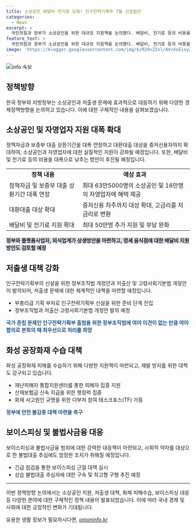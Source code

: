 ```yaml
---
title: 소상공인 배달비·전기료 낮춰! 인구전략기획부 7월 신설법안
categories:
  - News
excerpt: >
  국민의힘과 정부가 소상공인을 위한 대규모 지원책을 논의했다. 배달비, 전기료 등의 비용을 대폭으로 낮출 방침을 세우고, 대출 상환기간을 연장하며 대환대출 대상 확대 등 실질적인 지원 방안을 모색했다. 또한, 7월 중으로 저출생 문제를 해결하기 위해 정부조직법 개정안을 발의할 예정이며, 화성 공장화재 수습책도 마련했다. 추가로 보이스피싱과 불법사금융에 대한 대응책도 마련하고자 한다. 국민의힘과 정부의 소상공인 및 사회적 약자 지원에 대한 역점이 강조되었다.
feature_text: >
  국민의힘과 정부가 소상공인을 위한 대규모 지원책을 논의했다. 배달비, 전기료 등의 비용을 대폭으로 낮출 방침을 세우고, 대출 상환기간을 연장하며 대환대출 대상 확대 등 실질적인 지원 방안을 모색했다. 또한, 7월 중으로 저출생 문제를 해결하기 위해 정부조직법 개정안을 발의할 예정이며, 화성 공장화재 수습책도 마련했다. 추가로 보이스피싱과 불법사금융에 대한 대응책도 마련하고자 한다. 국민의힘과 정부의 소상공인 및 사회적 약자 지원에 대한 역점이 강조되었다.
image: 'https://blogger.googleusercontent.com/img/b/R29vZ2xl/AVvXsEixyZcFfHzMRdzZMjFBmAUKJYCLCGyLL1o632UiGVXcaFdKo_bkvkuCioo0uUKlGfBVcT3P84aROyZIXSBEx3Aw5nCQ3pTgDom1WDC4m8eifvWiAmWEEVb4x6G_l8C0QH225ldMjyaFvpxGEBGNO37VmDTDMHGhJPq73UglMfDca1-0aw/s1600/blogspot.png'
---
```


<p><img src="https://blogger.googleusercontent.com/img/b/R29vZ2xl/AVvXsEixyZcFfHzMRdzZMjFBmAUKJYCLCGyLL1o632UiGVXcaFdKo_bkvkuCioo0uUKlGfBVcT3P84aROyZIXSBEx3Aw5nCQ3pTgDom1WDC4m8eifvWiAmWEEVb4x6G_l8C0QH225ldMjyaFvpxGEBGNO37VmDTDMHGhJPq73UglMfDca1-0aw/s1600/blogspot.png" alt="info 속보" /></p>

<h2 data-ke-size="size26">정책방향</h2>

<p data-ke-size="size16">한국 정부와 지방정부는 소상공인과 저출생 문제에 효과적으로 대응하기 위해 다양한 경제정책방향을 논의하고 있습니다. 이에 대한 구체적인 내용을 살펴보겠습니다.</p>

<h2 data-ke-size="size24">소상공인 및 자영업자 지원 대폭 확대</h2>

<p data-ke-size="size16">정책자금과 보증부 대출 상환기간을 대폭 연장하고 대환대출 대상을 중저신용자까지 확대하여, 소상공인과 자영업자에 대한 실질적인 지원이 강화될 예정입니다. 또한, 배달비 및 전기료 등의 비용을 대폭으로 낮추는 방안이 추진될 예정입니다.</p>

<table>
  <tr>
    <td style="text-align: center; height: 17px;"><b>정책 내용</b></td>
    <td style="text-align: center; height: 17px;"><b>예상 효과</b></td>
  </tr>
  <tr>
    <td style="text-align: left; height: 17px;">정책자금 및 보증부 대출 상환기간 대폭 연장</td>
    <td style="text-align: left; height: 17px;">최대 63만5000명의 소상공인 및 16만명의 자영업자에 혜택 제공</td>
  </tr>
  <tr>
    <td style="text-align: left; height: 17px;">대환대출 대상 확대</td>
    <td style="text-align: left; height: 17px;">중저신용 차주까지 대상 확대, 고금리를 저금리로 변환</td>
  </tr>
  <tr>
    <td style="text-align: left; height: 17px;">배달비 및 전기료 지원 확대</td>
    <td style="text-align: left; height: 17px;">최대 50만명 추가 지원 및 부담 완화</td>
  </tr>
</table>

<p><b><span style="background-color: #21538527;">정부와 플랫폼사업자, 외식업계가 상생방안을 마련하고, 영세 음식점에 대한 배달비 지원 방안도 검토할 예정</span></b></p>

<h2 data-ke-size="size24">저출생 대책 강화</h2>

<p data-ke-size="size16">인구전략기획부의 신설을 위한 정부조직법 개정안과 저출산 및 고령사회기본법 개정안이 발의되어, 저출생 문제에 대한 체계적인 대책을 마련할 예정입니다.</p>

<ul>
  <li>부총리급 기획 부처로 인구전략기획부 신설을 위한 준비 단계 진입</li>
  <li>정부조직법과 저출산·고령사회기본법 개정안 발의 예정</li>
</ul>

<p><b><span style="color: #1a5490;">국가 존립 문제인 인구전략기획부 출범을 위한 정부조직법에 여야 이견이 없는 만큼 여야 합의로 본회의 때 최우선으로 처리를 희망</span></b></p>

<h2 data-ke-size="size24">화성 공장화재 수습 대책</h2>

<p data-ke-size="size16">화성 공장화재 피해를 수습하기 위해 다양한 지원책이 마련되고, 재발 방지를 위한 대책도 강구되고 있습니다.</p>

<ul>
  <li>재난피해자 통합지원센터를 통한 피해자 집중 지원</li>
  <li>산재보험금 신속 지급을 위한 행정력 집중</li>
  <li>화재 사고원인 규명을 위한 다부처 참여 태스크포스(TF) 가동</li>
</ul>

<p><b><span style="color: #1a5490;">정부에 안전 불감증 대책 마련을 촉구</span></b></p>

<h2 data-ke-size="size24">보이스피싱 및 불법사금융 대응</h2>

<p data-ke-size="size16">보이스피싱과 불법사금융 범죄에 대한 강력한 대응책이 마련되고, 사회적 약자를 대상으로 한 불법대출 추심에도 엄정한 조치가 취해질 예정입니다.</p>

<ul>
  <li>긴급 점검을 통한 보이스피싱 근절 대책 실시</li>
  <li>상습 불법대출 추심자에 대한 구속 및 최고형 구형 추진 예정</li>
</ul>

<hr>

<p data-ke-size="size16">이번 정책방향 논의에서는 소상공인 지원, 저출생 대책, 화재 피해수습, 보이스피싱 대응 등 다양한 분야에 대한 구체적인 정책 내용이 발표되었습니다. 이에 따라 국내 경제 및 사회에 대한 긍정적인 변화가 기대됩니다.</p>
유용한 생활 정보가 필요하시다면, <a href="https://onioninfo.kr" rel="dofollow">onioninfo.kr</a>


